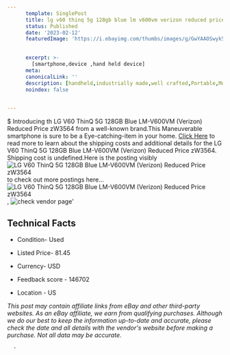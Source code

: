 ```yaml
---
      template: SinglePost
      title: lg v60 thinq 5g 128gb blue lm v600vm verizon reduced price zw3564
      status: Published
      date: '2023-02-12'
      featuredImage: 'https://i.ebayimg.com/thumbs/images/g/GwYAAOSwyk5jyeIo/s-l225.jpg'
       

      excerpt: >-
        [smartphone,device ,hand held device]
      meta:
      canonicalLink: ''
      description: [handheld,industrially made,well crafted,Portable,Mobile,Compact,Convenient,Lightweight,Maneuverable,Man-portable,Miniature,Carriable,Hand-held,Light,Holdable,Transportable,Mobile device,Pocket-sized,On-the-go,Wireless,Cordless,Compact size,Convenient size, smartphone,device ,hand held device]
      noindex: false
      

---
```

$
      Introducing th LG V60 ThinQ 5G 128GB Blue LM-V600VM (Verizon) Reduced Price zW3564 from a well-known brand.This Maneuverable smartphone is sure to be a Eye-catching-item in your home. [Click Here](https://www.ebay.com/itm/304776301710?hash=item46f6154c8e%3Ag%3AGwYAAOSwyk5jyeIo&mkevt=1&mkcid=1&mkrid=711-53200-19255-0&campid=%253CePNCampaignId%253E&customid=%253CreferenceId%253E&toolid=10049) to read more to learn about the shipping costs and additional details for the LG V60 ThinQ 5G 128GB Blue LM-V600VM (Verizon) Reduced Price zW3564. Shipping cost is undefined.Here is the posting visibly ![LG V60 ThinQ 5G 128GB Blue LM-V600VM (Verizon) Reduced Price zW3564](https://i.ebayimg.com/thumbs/images/g/GwYAAOSwyk5jyeIo/s-l225.jpg) to check out more postings here... ![LG V60 ThinQ 5G 128GB Blue LM-V600VM (Verizon) Reduced Price zW3564](https://i.ebayimg.com/images/g/GwYAAOSwyk5jyeIo/s-l1600.jpg), ![check vendor page](https://origin-galleryplus.ebayimg.com/ws/web/304776301710_2_0_1/225x225.jpg,https://origin-galleryplus.ebayimg.com/ws/web/304776301710_3_0_1/225x225.jpg,https://origin-galleryplus.ebayimg.com/ws/web/304776301710_4_0_1/225x225.jpg,https://origin-galleryplus.ebayimg.com/ws/web/304776301710_5_0_1/225x225.jpg,https://origin-galleryplus.ebayimg.com/ws/web/304776301710_6_0_1/225x225.jpg,https://origin-galleryplus.ebayimg.com/ws/web/304776301710_7_0_1/225x225.jpg,https://origin-galleryplus.ebayimg.com/ws/web/304776301710_8_0_1/225x225.jpg,https://origin-galleryplus.ebayimg.com/ws/web/304776301710_9_0_1/225x225.jpg,https://origin-galleryplus.ebayimg.com/ws/web/304776301710_10_0_1/225x225.jpg,https://origin-galleryplus.ebayimg.com/ws/web/304776301710_11_0_1/225x225.jpg)'

      

 ## Technical Facts 



     
      

 - Condition- Used 


      

 - Listed Price- 81.45 


      

 - Currency- USD 


      

 - Feedback score - 146702 


      

 - Location - US 


      
      

 *_This post may contain affiliate links from eBay and other third-party websites. As an eBay affiliate, we earn from qualifying purchases. Although we do our best to keep the information up-to-date and accurate, please check the date and all details with the vendor's website before making a purchase. Not all data may be accurate._*




      -
